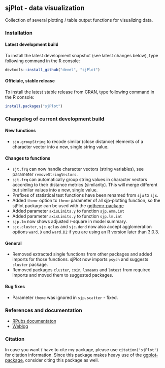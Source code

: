 sjPlot - data visualization
------------------------------------------------------------------------------
Collection of several plotting / table output functions for visualizing data.

### Installation

#### Latest development build

To install the latest development snapshot (see latest changes below), type following command in the R console:

```r
devtools::install_github("devel", "sjPlot")
```

#### Officiale, stable release
To install the latest stable release from CRAN, type following command in the R console:

```r
install.packages("sjPlot")
```

### Changelog of current development build

#### New functions
* `sju.groupString` to recode similar (close distance) elements of a character vector into a new, single string value.

#### Changes to functions
* `sjt.frq` can now handle character vectors (string variables), see parameter `removeStringVectors`.
* `sjt.frq` can automatically group string values in character vectors according to their distance metrics (similarity). This will merge different but similar values into a new, single value.
* Prefixes of statistical test functions have been renamed from `sju` to `sjs`.
* Added `themr` option to `theme` parameter of all sjp-plotting function, so the sjPlot package can be used with the [ggthemr-package](https://github.com/cttobin/ggthemr)
* Added parameter `axisLimits.y` to function `sjp.emm.int`
* Added parameter `axisLimits.y` to function `sjp.lm.int`
* `sjp.lm` now shows adjusted r-square in model summary.
* `sjc.cluster`, `sjc.qclus` and `sjc.dend` now also accept agglomeration options `ward.D` and `ward.D2` if you are using an R version later than 3.0.3.

#### General
* Removed extracted single functions from other packages and added imports for those functions. sjPlot now imports `psych` and suggests `cluster` package.
* Removed packages `cluster`, `coin`, `lsmeans` and `lmtest` from required imports and moved them to suggested packages.

#### Bug fixes
* Parameter `theme` was ignored in `sjp.scatter` - fixed.


### References and documentation

- [RPubs documentaton](http://rpubs.com/sjPlot/)
- [Weblog](http://strengejacke.wordpress.com/sjplot-r-package/)


### Citation

In case you want / have to cite my package, please use `citation('sjPlot')` for citation information. Since this package makes heavy use of the [ggplot-package](http://cran.r-project.org/web/packages/ggplot2/index.html), consider citing this package as well.
